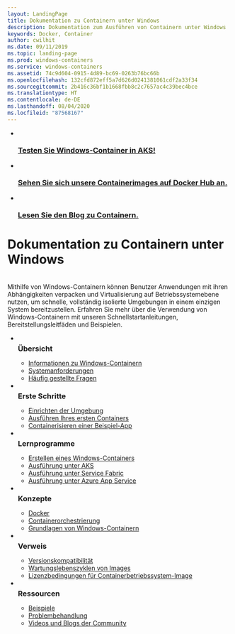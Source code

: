 ```yaml
---
layout: LandingPage
title: Dokumentation zu Containern unter Windows
description: Dokumentation zum Ausführen von Containern unter Windows
keywords: Docker, Container
author: cwilhit
ms.date: 09/11/2019
ms.topic: landing-page
ms.prod: windows-containers
ms.service: windows-containers
ms.assetid: 74c9d604-0915-4d89-bc69-0263b76bc66b
ms.openlocfilehash: 132cfd872eff5a7d626d0241381061cdf2a33f34
ms.sourcegitcommit: 2b416c36bf1b1668fbb8c2c7657ac4c39bec4bce
ms.translationtype: HT
ms.contentlocale: de-DE
ms.lasthandoff: 08/04/2020
ms.locfileid: "87568167"
---
```

<div id="main" class="v2">
    <ul class="cardsY panelContent featuredContent">
        <li>
            <a href="https://docs.microsoft.com/azure/aks/windows-container-cli" data-linktype="external">
                <div class="cardSize">
                    <div class="cardPadding">
                        <div class="card">
                            <div class="cardImageOuter">
                                <div class="cardImage">
                                    <img src="media/logo_kubernetes.svg" alt="" data-linktype="relative-path">
                                </div>
                            </div>
                            <div class="cardText">
                                <h3>Testen Sie Windows-Container in AKS!</h3>
                            </div>
                        </div>
                    </div>
                </div>
            </a>
        </li>
        <li>
            <a href="https://hub.docker.com/_/microsoft-windows-base-os-images" data-linktype="external">
                <div class="cardSize">
                    <div class="cardPadding">
                        <div class="card">
                            <div class="cardImageOuter">
                                <div class="cardImage">
                                    <img src="media/logo_docker.svg" alt="" data-linktype="relative-path">
                                </div>
                            </div>
                            <div class="cardText">
                                <h3>Sehen Sie sich unsere Containerimages auf Docker Hub an.</h3>
                            </div>
                        </div>
                    </div>
                </div>
            </a>
        </li>
        <li>
            <a href="https://techcommunity.microsoft.com/t5/Containers/bg-p/Containers" data-linktype="external">
                <div class="cardSize">
                    <div class="cardPadding">
                        <div class="card">
                            <div class="cardImageOuter">
                                <div class="cardImage">
                                    <img src="media/i_blog.svg" alt="" data-linktype="relative-path">
                                </div>
                            </div>
                            <div class="cardText">
                                <h3>Lesen Sie den Blog zu Containern.</h3>
                            </div>
                        </div>
                    </div>
                </div>
            </a>
        </li>
    </ul>
    <h1>Dokumentation zu Containern unter Windows</h1>
    <br/>
    <div class="abstract">Mithilfe von Windows-Containern können Benutzer Anwendungen mit ihren Abhängigkeiten verpacken und Virtualisierung auf Betriebssystemebene nutzen, um schnelle, vollständig isolierte Umgebungen in einem einzigen System bereitzustellen. Erfahren Sie mehr über die Verwendung von Windows-Containern mit unseren Schnellstartanleitungen, Bereitstellungsleitfäden und Beispielen.</div>
    <ul class="cardsW panelContent featuredContent">
        <li>
            <div class="cardSize">
                <div class="cardPadding">
                    <div class="card">
                        <div class="cardImageOuter">
                            <div class="cardImage bgdAccent1">
                                <img src="media/virtualization-containers-about.svg" alt="" data-linktype="relative-path">
                            </div>
                        </div>
                        <div class="cardText">
                            <h3 style="margin: 8px 0 2px 0;">Übersicht</h3>
                            <ul>
                                <li><a href="/virtualization/windowscontainers/about/index" data-linktype="absolute-path">Informationen zu Windows-Containern</a></li>
                                <li><a href="/virtualization/windowscontainers/deploy-containers/system-requirements" data-linktype="absolute-path">Systemanforderungen</a></li>
                                <li><a href="/virtualization/windowscontainers/about/faq" data-linktype="absolute-path">Häufig gestellte Fragen</a></li>
                            </ul>
                        </div>
                    </div>
                </div>
            </div>
        </li>
        <li>
            <div class="cardSize">
                <div class="cardPadding">
                    <div class="card">
                        <div class="cardImageOuter">
                            <div class="cardImage bgdAccent1">
                                <img src="media/virtualization-containers-quick-start.svg" alt="" data-linktype="relative-path">
                            </div>
                        </div>
                        <div class="cardText">
                            <h3 style="margin: 8px 0 2px 0;">Erste Schritte</h3>
                            <ul>
                                <li><a href="/virtualization/windowscontainers/quick-start/set-up-environment" data-linktype="external">Einrichten der Umgebung</a></li>
                                <li><a href="/virtualization/windowscontainers/quick-start/run-your-first-container" data-linktype="external">Ausführen Ihres ersten Containers</a></li>
                                <li><a href="/virtualization/windowscontainers/quick-start/building-sample-app" data-linktype="external">Containerisieren einer Beispiel-App</a></li>
                            </ul>
                        </div>
                    </div>
                </div>
            </div>
        </li>
        <li>
            <div class="cardSize">
                <div class="cardPadding">
                    <div class="card">
                        <div class="cardImageOuter">
                            <div class="cardImage bgdAccent1">
                                <img src="media/container-tutorials.svg" alt="" data-linktype="relative-path">
                            </div>
                        </div>
                        <div class="cardText">
                            <h3 style="margin: 8px 0 2px 0;">Lernprogramme</h3>
                            <ul>
                                <li><a href="/virtualization/windowscontainers/manage-docker/manage-windows-dockerfile" data-linktype="external">Erstellen eines Windows-Containers</a></li>
                                <li><a href="/azure/aks/windows-container-cli" data-linktype="external">Ausführung unter AKS</a></li>
                                <li><a href="/azure/service-fabric/service-fabric-quickstart-containers" data-linktype="external">Ausführung unter Service Fabric</a></li>
                                <li><a href="/azure/app-service/app-service-web-get-started-windows-container" data-linktype="external">Ausführung unter Azure App Service</a></li>
                            </ul>
                        </div>
                    </div>
                </div>
            </div>
        </li>
        <li>
            <div class="cardSize">
                <div class="cardPadding">
                    <div class="card">
                        <div class="cardImageOuter">
                            <div class="cardImage bgdAccent1">
                                <img src="media/virtualization-containers-management-tools.svg" alt="" data-linktype="relative-path">
                            </div>
                        </div>
                        <div class="cardText">
                            <h3 style="margin: 8px 0 2px 0;">Konzepte</h3>
                            <ul>
                                <li><a href="/virtualization/windowscontainers/manage-docker/configure-docker-daemon" data-linktype="external">Docker</a></li>
                                <li><a href="/virtualization/windowscontainers/about/overview-container-orchestrators" data-linktype="external">Containerorchestrierung</a></li>
                                <li><a href="/virtualization/windowscontainers/manage-containers/container-base-images" data-linktype="external">Grundlagen von Windows-Containern</a></li>
                            </ul>
                        </div>
                    </div>
                </div>
            </div>
        </li>
        <li>
            <div class="cardSize">
                <div class="cardPadding">
                    <div class="card">
                        <div class="cardImageOuter">
                            <div class="cardImage bgdAccent1">
                                <img src="media/container-reference.svg" alt="" data-linktype="relative-path">
                            </div>
                        </div>
                        <div class="cardText">
                            <h3 style="margin: 8px 0 2px 0;">Verweis</h3>
                            <ul>
                                <li><a href="/virtualization/windowscontainers/deploy-containers/version-compatibility" data-linktype="external">Versionskompatibilität</a></li>
                                <li><a href="/virtualization/windowscontainers/deploy-containers/base-image-lifecycle" data-linktype="external">Wartungslebenszyklen von Images</a></li>
                                <li><a href="/virtualization/windowscontainers/images-eula" data-linktype="external">Lizenzbedingungen für Containerbetriebssystem-Image</a></li>
                            </ul>
                        </div>
                    </div>
                </div>
            </div>
        </li>
        <li>
            <div class="cardSize">
                <div class="cardPadding">
                    <div class="card">
                        <div class="cardImageOuter">
                            <div class="cardImage bgdAccent1">
                                <img src="media/virtualization-containers-community.svg" alt="" data-linktype="relative-path">
                            </div>
                        </div>
                        <div class="cardText">
                            <h3 style="margin: 8px 0 2px 0;">Ressourcen</h3>
                            <ul>
                                <li><a href="/virtualization/windowscontainers/samples" data-linktype="external">Beispiele</a></li>
                                <li><a href="/virtualization/windowscontainers/troubleshooting" data-linktype="external">Problembehandlung</a></li>
                                <li><a href="/virtualization/windowscontainers/communitylinks" data-linktype="external">Videos und Blogs der Community</a></li>
                            </ul>
                        </div>
                    </div>
                </div>
            </div>
        </li>
    </ul>
</div>